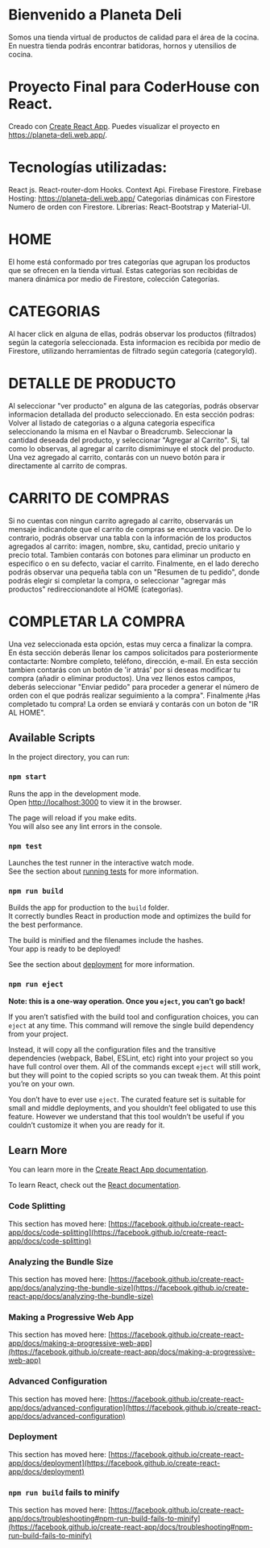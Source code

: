 # Bienvenido a Planeta Deli
Somos una tienda virtual de productos de calidad para el área de la cocina.
En nuestra tienda podrás encontrar batidoras, hornos y utensilios de cocina.

# Proyecto Final para CoderHouse con React.
Creado con [Create React App](https://github.com/facebook/create-react-app).
Puedes visualizar el proyecto en https://planeta-deli.web.app/.

# Tecnologías utilizadas:
React js.
React-router-dom
Hooks.
Context Api.
Firebase Firestore.
Firebase Hosting: https://planeta-deli.web.app/
Categorias dinámicas con Firestore
Numero de orden con Firestore.
Librerias: React-Bootstrap y Material-UI.

# HOME
El home está conformado por tres categorías que agrupan los productos que se ofrecen en la tienda virtual.
Estas categorias son recibidas de manera dinámica por medio de Firestore, colección Categorías.

# CATEGORIAS
Al hacer click en alguna de ellas, podrás observar los productos (filtrados) según la categoría seleccionada. Esta informacion es recibida por medio de Firestore, utilizando herramientas de filtrado según categoría (categoryId).

# DETALLE DE PRODUCTO
Al seleccionar "ver producto" en alguna de las categorías, podrás observar informacion detallada del producto seleccionado. En esta sección podras:
Volver al listado de categorias o a alguna categoria especifica seleccionando la misma en el Navbar o Breadcrumb.
Seleccionar la cantidad deseada del producto, y seleccionar "Agregar al Carrito". Si, tal como lo observas, al agregar al carrito dismiminuye el stock del producto. Una vez agregado al carrito, contarás con un nuevo botón para ir directamente al carrito de compras.

# CARRITO DE COMPRAS
Si no cuentas con ningun carrito agregado al carrito, observarás un mensaje indicandote que el carrito de compras se encuentra vacio.
De lo contrario, podrás observar una tabla con la información de los productos agregados al carrito: imagen, nombre, sku, cantidad, precio unitario y precio total.
Tambien contarás con botones para eliminar un producto en especifico o en su defecto, vaciar el carrito.
Finalmente, en el lado derecho podrás observar una pequeña tabla con un "Resumen de tu pedido", donde podrás elegir si completar la compra, o seleccionar "agregar más productos" redireccionandote al HOME (categorías).

# COMPLETAR LA COMPRA
Una vez seleccionada esta opción, estas muy cerca a finalizar la compra.
En ésta sección deberás llenar los campos solicitados para posteriormente contactarte:
Nombre completo, teléfono, dirección, e-mail. 
En esta sección tambien contarás con un botón de 'ir atrás' por si deseas modificar tu compra (añadir o eliminar productos).
Una vez llenos estos campos, deberás seleccionar "Enviar pedido" para proceder a generar el número de orden con el que podrás realizar seguimiento a la compra". 
Finalmente ¡Has completado tu compra! La orden se enviará y contarás con un boton de "IR AL HOME".


## Available Scripts

In the project directory, you can run:

### `npm start`

Runs the app in the development mode.\
Open [http://localhost:3000](http://localhost:3000) to view it in the browser.

The page will reload if you make edits.\
You will also see any lint errors in the console.

### `npm test`

Launches the test runner in the interactive watch mode.\
See the section about [running tests](https://facebook.github.io/create-react-app/docs/running-tests) for more information.

### `npm run build`

Builds the app for production to the `build` folder.\
It correctly bundles React in production mode and optimizes the build for the best performance.

The build is minified and the filenames include the hashes.\
Your app is ready to be deployed!

See the section about [deployment](https://facebook.github.io/create-react-app/docs/deployment) for more information.

### `npm run eject`

**Note: this is a one-way operation. Once you `eject`, you can’t go back!**

If you aren’t satisfied with the build tool and configuration choices, you can `eject` at any time. This command will remove the single build dependency from your project.

Instead, it will copy all the configuration files and the transitive dependencies (webpack, Babel, ESLint, etc) right into your project so you have full control over them. All of the commands except `eject` will still work, but they will point to the copied scripts so you can tweak them. At this point you’re on your own.

You don’t have to ever use `eject`. The curated feature set is suitable for small and middle deployments, and you shouldn’t feel obligated to use this feature. However we understand that this tool wouldn’t be useful if you couldn’t customize it when you are ready for it.

## Learn More

You can learn more in the [Create React App documentation](https://facebook.github.io/create-react-app/docs/getting-started).

To learn React, check out the [React documentation](https://reactjs.org/).

### Code Splitting

This section has moved here: [https://facebook.github.io/create-react-app/docs/code-splitting](https://facebook.github.io/create-react-app/docs/code-splitting)

### Analyzing the Bundle Size

This section has moved here: [https://facebook.github.io/create-react-app/docs/analyzing-the-bundle-size](https://facebook.github.io/create-react-app/docs/analyzing-the-bundle-size)

### Making a Progressive Web App

This section has moved here: [https://facebook.github.io/create-react-app/docs/making-a-progressive-web-app](https://facebook.github.io/create-react-app/docs/making-a-progressive-web-app)

### Advanced Configuration

This section has moved here: [https://facebook.github.io/create-react-app/docs/advanced-configuration](https://facebook.github.io/create-react-app/docs/advanced-configuration)

### Deployment

This section has moved here: [https://facebook.github.io/create-react-app/docs/deployment](https://facebook.github.io/create-react-app/docs/deployment)

### `npm run build` fails to minify

This section has moved here: [https://facebook.github.io/create-react-app/docs/troubleshooting#npm-run-build-fails-to-minify](https://facebook.github.io/create-react-app/docs/troubleshooting#npm-run-build-fails-to-minify)
